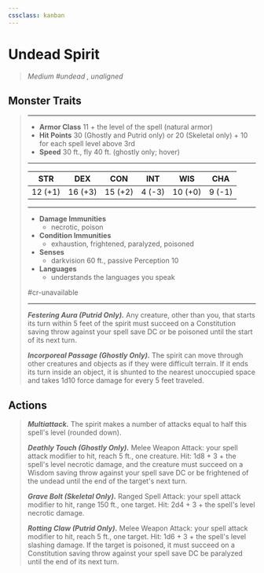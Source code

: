 ```yaml
---
cssclass: kanban
---
```


# Undead Spirit
>*Medium #undead , unaligned*
## Monster Traits
>___
>- **Armor Class** 11 + the level of the spell (natural armor)
>- **Hit Points** 30 (Ghostly and Putrid only) or 20 (Skeletal only) + 10 for each spell level above 3rd
>- **Speed** 30 ft., fly 40 ft. (ghostly only; hover)
>___
>|STR|DEX|CON|INT|WIS|CHA|
>|:---:|:---:|:---:|:---:|:---:|:---:|
>|12 (+1)|16 (+3)|15 (+2)|4 (-3)|10 (+0)|9 (-1)|
>___
>- **Damage Immunities**
>	 - necrotic, poison
>- **Condition Immunities**
>	 - exhaustion, frightened, paralyzed, poisoned
>- **Senses**
>	 - darkvision 60 ft., passive Perception 10
>- **Languages**
>	 - understands the languages you speak
>
> #cr-unavailable
>___
>***Festering Aura (Putrid Only).*** Any creature, other than you, that starts its turn within 5 feet of the spirit must succeed on a Constitution saving throw against your spell save DC or be poisoned until the start of its next turn.  
>
>***Incorporeal Passage (Ghostly Only).*** The spirit can move through other creatures and objects as if they were difficult terrain. If it ends its turn inside an object, it is shunted to the nearest unoccupied space and takes 1d10 force damage for every 5 feet traveled.  
>
## Actions
>***Multiattack.*** The spirit makes a number of attacks equal to half this spell's level (rounded down).  
>
>***Deathly Touch (Ghostly Only).*** Melee Weapon Attack: your spell attack modifier to hit, reach 5 ft., one creature. Hit: 1d8 + 3 + the spell's level necrotic damage, and the creature must succeed on a Wisdom saving throw against your spell save DC or be frightened of the undead until the end of the target's next turn.  
>
>***Grave Bolt (Skeletal Only).*** Ranged Spell Attack: your spell attack modifier to hit, range 150 ft., one target. Hit: 2d4 + 3 + the spell's level necrotic damage.  
>
>***Rotting Claw (Putrid Only).*** Melee Weapon Attack: your spell attack modifier to hit, reach 5 ft., one target. Hit: 1d6 + 3 + the spell's level slashing damage. If the target is poisoned, it must succeed on a Constitution saving throw against your spell save DC be paralyzed until the end of its next turn.